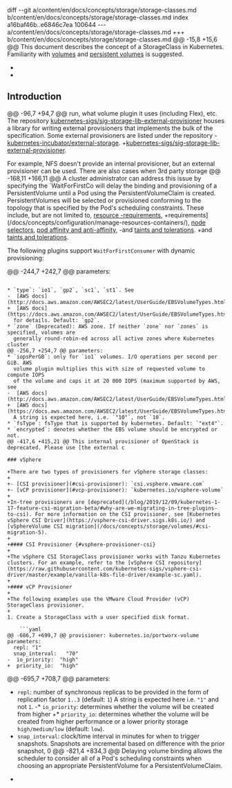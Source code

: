 diff --git a/content/en/docs/concepts/storage/storage-classes.md b/content/en/docs/concepts/storage/storage-classes.md
index a16baf46b..e6846c7ea 100644
--- a/content/en/docs/concepts/storage/storage-classes.md
+++ b/content/en/docs/concepts/storage/storage-classes.md
@@ -15,8 +15,6 @@ This document describes the concept of a StorageClass in Kubernetes. Familiarity
 with [volumes](/docs/concepts/storage/volumes/) and
 [persistent volumes](/docs/concepts/storage/persistent-volumes) is suggested.
 
-
-
 <!-- body -->
 
 ## Introduction
@@ -96,7 +94,7 @@ run, what volume plugin it uses (including Flex), etc. The repository
 [kubernetes-sigs/sig-storage-lib-external-provisioner](https://github.com/kubernetes-sigs/sig-storage-lib-external-provisioner)
 houses a library for writing external provisioners that implements the bulk of
 the specification. Some external provisioners are listed under the repository
-[kubernetes-incubator/external-storage](https://github.com/kubernetes-incubator/external-storage).
+[kubernetes-sigs/sig-storage-lib-external-provisioner](https://github.com/kubernetes-sigs/sig-storage-lib-external-provisioner).
 
 For example, NFS doesn't provide an internal provisioner, but an external
 provisioner can be used. There are also cases when 3rd party storage
@@ -168,11 +166,11 @@ A cluster administrator can address this issue by specifying the `WaitForFirstCo
 will delay the binding and provisioning of a PersistentVolume until a Pod using the PersistentVolumeClaim is created.
 PersistentVolumes will be selected or provisioned conforming to the topology that is
 specified by the Pod's scheduling constraints. These include, but are not limited to, [resource
-requirements](/docs/concepts/configuration/manage-compute-resources-container),
+requirements](/docs/concepts/configuration/manage-resources-containers/),
 [node selectors](/docs/concepts/scheduling-eviction/assign-pod-node/#nodeselector),
 [pod affinity and
 anti-affinity](/docs/concepts/scheduling-eviction/assign-pod-node/#affinity-and-anti-affinity),
-and [taints and tolerations](/docs/concepts/configuration/taint-and-toleration).
+and [taints and tolerations](/docs/concepts/scheduling-eviction/taint-and-toleration).
 
 The following plugins support `WaitForFirstConsumer` with dynamic provisioning:
 
@@ -244,7 +242,7 @@ parameters:
 ```
 
 * `type`: `io1`, `gp2`, `sc1`, `st1`. See
-  [AWS docs](http://docs.aws.amazon.com/AWSEC2/latest/UserGuide/EBSVolumeTypes.html)
+  [AWS docs](https://docs.aws.amazon.com/AWSEC2/latest/UserGuide/EBSVolumeTypes.html)
   for details. Default: `gp2`.
 * `zone` (Deprecated): AWS zone. If neither `zone` nor `zones` is specified, volumes are
   generally round-robin-ed across all active zones where Kubernetes cluster
@@ -256,7 +254,7 @@ parameters:
 * `iopsPerGB`: only for `io1` volumes. I/O operations per second per GiB. AWS
   volume plugin multiplies this with size of requested volume to compute IOPS
   of the volume and caps it at 20 000 IOPS (maximum supported by AWS, see
-  [AWS docs](http://docs.aws.amazon.com/AWSEC2/latest/UserGuide/EBSVolumeTypes.html).
+  [AWS docs](https://docs.aws.amazon.com/AWSEC2/latest/UserGuide/EBSVolumeTypes.html).
   A string is expected here, i.e. `"10"`, not `10`.
 * `fsType`: fsType that is supported by kubernetes. Default: `"ext4"`.
 * `encrypted`: denotes whether the EBS volume should be encrypted or not.
@@ -417,6 +415,21 @@ This internal provisioner of OpenStack is deprecated. Please use [the external c
 
 ### vSphere
 
+There are two types of provisioners for vSphere storage classes: 
+
+- [CSI provisioner](#csi-provisioner): `csi.vsphere.vmware.com`
+- [vCP provisioner](#vcp-provisioner): `kubernetes.io/vsphere-volume`
+
+In-tree provisioners are [deprecated](/blog/2019/12/09/kubernetes-1-17-feature-csi-migration-beta/#why-are-we-migrating-in-tree-plugins-to-csi). For more information on the CSI provisioner, see [Kubernetes vSphere CSI Driver](https://vsphere-csi-driver.sigs.k8s.io/) and [vSphereVolume CSI migration](/docs/concepts/storage/volumes/#csi-migration-5).
+
+#### CSI Provisioner {#vsphere-provisioner-csi}
+
+The vSphere CSI StorageClass provisioner works with Tanzu Kubernetes clusters. For an example, refer to the [vSphere CSI repository](https://raw.githubusercontent.com/kubernetes-sigs/vsphere-csi-driver/master/example/vanilla-k8s-file-driver/example-sc.yaml).
+
+#### vCP Provisioner 
+
+The following examples use the VMware Cloud Provider (vCP) StorageClass provisioner.  
+
 1. Create a StorageClass with a user specified disk format.
 
     ```yaml
@@ -686,7 +699,7 @@ provisioner: kubernetes.io/portworx-volume
 parameters:
   repl: "1"
   snap_interval:   "70"
-  io_priority:  "high"
+  priority_io:  "high"
 
 ```
 
@@ -695,7 +708,7 @@ parameters:
 * `repl`: number of synchronous replicas to be provided in the form of
   replication factor `1..3` (default: `1`) A string is expected here i.e.
   `"1"` and not `1`.
-* `io_priority`: determines whether the volume will be created from higher
+* `priority_io`: determines whether the volume will be created from higher
   performance or a lower priority storage `high/medium/low` (default: `low`).
 * `snap_interval`: clock/time interval in minutes for when to trigger snapshots.
   Snapshots are incremental based on difference with the prior snapshot, 0
@@ -821,4 +834,3 @@ Delaying volume binding allows the scheduler to consider all of a Pod's
 scheduling constraints when choosing an appropriate PersistentVolume for a
 PersistentVolumeClaim.
 
-

